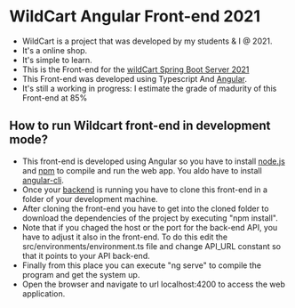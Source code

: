 # WildCart Angular Front-end 2021

* WildCart is a project that was developed by my students & I @ 2021.
* It's a online shop.
* It's simple to learn.
* This is the Front-end for the [wildCart Spring Boot Server 2021](https://github.com/rafaelaznar/wildCartSBServer2021)
* This Front-end was developed using Typescript And [Angular](https://angular.io/).
* It's still a working in progress: I estimate the grade of madurity of this Front-end at 85%  

## How to run Wildcart front-end in development mode?
* This front-end is developed using Angular so you have to install [node.js](https://nodejs.org) and [npm](https://www.npmjs.com/) to compile and run the web app. You aldo have to install [angular-cli](https://angular.io/cli).
* Once your [backend](https://github.com/rafaelaznar/wildCartSBServer2021) is running you have to clone this front-end in a folder of your development machine. 
* After cloning the front-end you have to get into the cloned folder to download the dependencies of the project by executing "npm install".
* Note that if you chaged the host or the port for the back-end API, you have to adjust it also in the front-end. To do this edit  the src/environments/environment.ts file and change API_URL constant so that it points to your API back-end.
* Finally from this place you can execute "ng serve" to compile the program and get the system up. 
* Open the browser and navigate to url localhost:4200 to access the web application.

